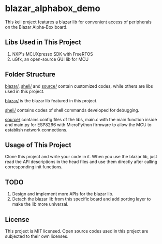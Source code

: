 # blazar_alphabox_demo
This keil project features a blazar lib for convenient access of peripherals on the Blazar Alpha-Box board. 

## Libs Used in This Project
1. NXP's MCUXpresso SDK with FreeRTOS
2. uGfx, an open-source GUI lib for MCU

## Folder Structure
[blazar/](https://github.com/laf070810/blazar_alphabox_demo/tree/master/blazar), [shell/](https://github.com/laf070810/blazar_alphabox_demo/tree/master/shell) and [source/](https://github.com/laf070810/blazar_alphabox_demo/tree/master/source) contain customized codes, while others are libs used in this project. 

[blazar/](https://github.com/laf070810/blazar_alphabox_demo/tree/master/blazar) is the blazar lib featured in this project. 

[shell/](https://github.com/laf070810/blazar_alphabox_demo/tree/master/shell) contains codes of shell commands developed for debugging. 

[source/](https://github.com/laf070810/blazar_alphabox_demo/tree/master/source) contains config files of the libs, main.c with the main function inside and main.py for ESP8266 with MicroPython firmware to allow the MCU to establish network connections. 

## Usage of This Project
Clone this project and write your code in it. When you use the blazar lib, just read the API descriptions in the head files and use them directly after calling corresponding init functions. 

## TODO
1. Design and implement more APIs for the blazar lib. 
2. Detach the blazar lib from this specific board and add porting layer to make the lib more universal. 

## License
This project is MIT licensed. Open source codes used in this project are subjected to their own licenses. 
